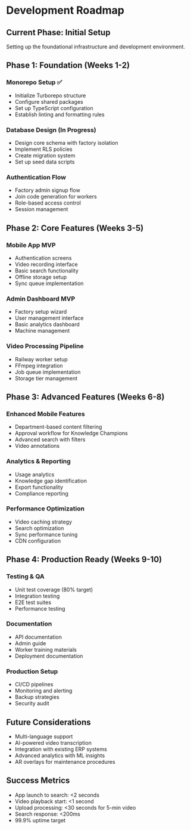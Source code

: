 # Development Roadmap

## Current Phase: Initial Setup
Setting up the foundational infrastructure and development environment.

## Phase 1: Foundation (Weeks 1-2)
### Monorepo Setup ✅
- Initialize Turborepo structure
- Configure shared packages
- Set up TypeScript configuration
- Establish linting and formatting rules

### Database Design (In Progress)
- Design core schema with factory isolation
- Implement RLS policies
- Create migration system
- Set up seed data scripts

### Authentication Flow
- Factory admin signup flow
- Join code generation for workers
- Role-based access control
- Session management

## Phase 2: Core Features (Weeks 3-5)
### Mobile App MVP
- Authentication screens
- Video recording interface
- Basic search functionality
- Offline storage setup
- Sync queue implementation

### Admin Dashboard MVP
- Factory setup wizard
- User management interface
- Basic analytics dashboard
- Machine management

### Video Processing Pipeline
- Railway worker setup
- FFmpeg integration
- Job queue implementation
- Storage tier management

## Phase 3: Advanced Features (Weeks 6-8)
### Enhanced Mobile Features
- Department-based content filtering
- Approval workflow for Knowledge Champions
- Advanced search with filters
- Video annotations

### Analytics & Reporting
- Usage analytics
- Knowledge gap identification
- Export functionality
- Compliance reporting

### Performance Optimization
- Video caching strategy
- Search optimization
- Sync performance tuning
- CDN configuration

## Phase 4: Production Ready (Weeks 9-10)
### Testing & QA
- Unit test coverage (80% target)
- Integration testing
- E2E test suites
- Performance testing

### Documentation
- API documentation
- Admin guide
- Worker training materials
- Deployment documentation

### Production Setup
- CI/CD pipelines
- Monitoring and alerting
- Backup strategies
- Security audit

## Future Considerations
- Multi-language support
- AI-powered video transcription
- Integration with existing ERP systems
- Advanced analytics with ML insights
- AR overlays for maintenance procedures

## Success Metrics
- App launch to search: <2 seconds
- Video playback start: <1 second
- Upload processing: <30 seconds for 5-min video
- Search response: <200ms
- 99.9% uptime target